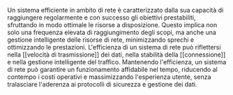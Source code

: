 Un sistema efficiente in ambito di rete è caratterizzato dalla sua capacità di raggiungere regolarmente e con successo gli obiettivi prestabiliti, sfruttando in modo ottimale le risorse a disposizione. Questo implica non solo una frequenza elevata di raggiungimento degli scopi, ma anche una gestione intelligente delle risorse di rete, minimizzando sprechi e ottimizzando le prestazioni.
L'efficienza di un sistema di rete può riflettersi nella [[velocità di trasmissione]] dei dati, nella stabilità della [[connessione]] e nella gestione intelligente del traffico.
Mantenendo l'efficienza, un sistema di rete può garantire un funzionamento affidabile nel tempo, riducendo al contempo i costi operativi e massimizzando l'esperienza utente, senza tralasciare l'aderenza ai protocolli di sicurezza e gestione dei dati.